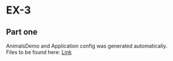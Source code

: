 # EX-3

## Part one
AnimalsDemo and Application config was generated automatically.  
Files to be found here: [Link](https://github.com/MivleDK/3semFlow1Week1/tree/master/Week1Day3/src/main/java/rest)
